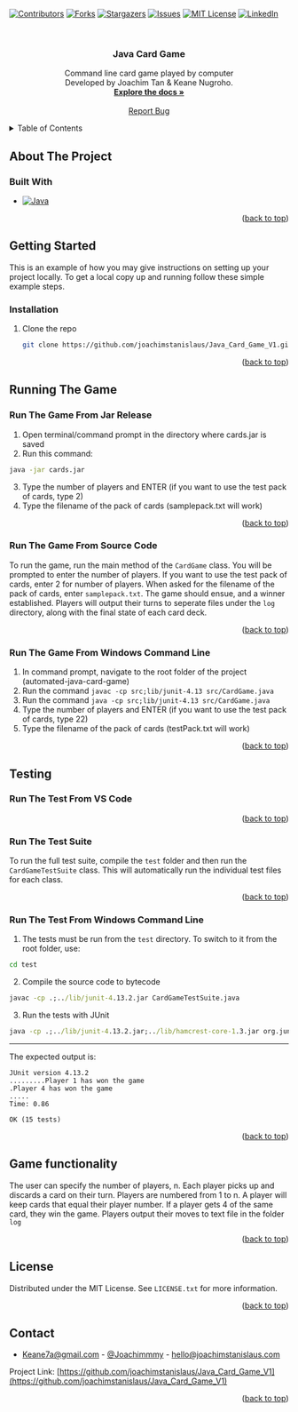 <a name="readme-top"></a>

[![Contributors][contributors-shield]][contributors-url]
[![Forks][forks-shield]][forks-url]
[![Stargazers][stars-shield]][stars-url]
[![Issues][issues-shield]][issues-url]
[![MIT License][license-shield]][license-url]
[![LinkedIn][linkedin-shield]][linkedin-url]



<!-- PROJECT LOGO -->
<br />

<h3 align="center">Java Card Game</h3>

  <p align="center">
    Command line card game played by computer
    <br />
    Developed by Joachim Tan & Keane Nugroho.
    <br />
    <a href="https://github.com/JoachimStanislaus/Java_Card_Game_V1"><strong>Explore the docs »</strong></a>
    <br />
    <br />
    <a href="https://github.com/JoachimStanislaus/Java_Card_Game_V1/issues">Report Bug</a>
  </p>
</div>



<!-- TABLE OF CONTENTS -->
<details>
  <summary>Table of Contents</summary>
  <ol>
    <li>
      <a href="#about-the-project">About The Project</a>
        <li><a href="#game-functionality">Game Functionality</a></li>
      <ul>
        <li><a href="#built-with">Built With</a></li>
      </ul>
    </li>
    <li>
      <a href="#getting-started">Getting Started</a>
      <ul>
        <li><a href="#installation">Installation</a></li>
      </ul>
    </li>
    <li>
    <a href="#running-the-game">Running the game</a>
    <ul>
          <li><a href="#run-the-game-from-jar-release">Run the game from JAR release</a></li>
          <li><a href="#run-the-game-from-source-code">Run the game from source code</a></li>
          <li><a href="#run-the-game-from-windows-command-line">Windows command line instructions</a></li>
        </ul>
    </li>
    <li>
    <a href="#testing">Testing</a>
    <ul>
          <li><a href="#run-the-test-from-vs-code">Run the test from VS Code</a></li>
          <li><a href="#run-the-test-suite">Run the test suite</a></li>
          <li><a href="#run-the-test-from-windows-command-line">Windows command line instructions</a></li>
    </ul>
    </li>  
    <li><a href="#license">License</a></li>
    <li><a href="#contact">Contact</a></li>
  </ol>
</details>



<!-- ABOUT THE PROJECT -->
## About The Project

### Built With

* [![Java][Java.com]][Java-url]

<p align="right">(<a href="#readme-top">back to top</a>)</p>



<!-- GETTING STARTED -->
## Getting Started

This is an example of how you may give instructions on setting up your project locally.
To get a local copy up and running follow these simple example steps.

### Installation

1. Clone the repo
   ```sh
   git clone https://github.com/joachimstanislaus/Java_Card_Game_V1.git
   ```

<p align="right">(<a href="#readme-top">back to top</a>)</p>

<!-- RUNNING THE GAME -->
## Running The Game

### Run The Game From Jar Release

1. Open terminal/command prompt in the directory where cards.jar is saved
2. Run this command:
```cmd
java -jar cards.jar
```
3. Type the number of players and ENTER (if you want to use the test pack of cards, type 2)
4. Type the filename of the pack of cards (samplepack.txt will work)

<p align="right">(<a href="#readme-top">back to top</a>)</p>

### Run The Game From Source Code

To run the game, run the main method of the `CardGame` class. You will be prompted to enter the number of players. If you want to use the test pack of cards, enter 2 for number of players. When asked for the filename of the pack of cards, enter `samplepack.txt`. The game should ensue, and a winner established. Players will output their turns to seperate files under the `log` directory, along with the final state of each card deck.

<p align="right">(<a href="#readme-top">back to top</a>)</p>

### Run The Game From Windows Command Line

1. In command prompt, navigate to the root folder of the project (automated-java-card-game)
2. Run the command `javac -cp src;lib/junit-4.13 src/CardGame.java`
3. Run the command `java -cp src;lib/junit-4.13 src/CardGame.java`
4. Type the number of players and ENTER (if you want to use the test pack of cards, type 22)
5. Type the filename of the pack of cards (testPack.txt will work)

<p align="right">(<a href="#readme-top">back to top</a>)</p>

<!-- TESTING -->
## Testing

### Run The Test From VS Code

<p align="right">(<a href="#readme-top">back to top</a>)</p>

### Run The Test Suite

To run the full test suite, compile the `test` folder and then run the `CardGameTestSuite` class. This will automatically run the individual test files for each class.

<p align="right">(<a href="#readme-top">back to top</a>)</p>

### Run The Test From Windows Command Line

1. The tests must be run from the `test` directory. To switch to it from the root folder, use:
```cmd
cd test
```
2. Compile the source code to bytecode
```cmd
javac -cp .;../lib/junit-4.13.2.jar CardGameTestSuite.java
```
3. Run the tests with JUnit
```cmd
java -cp .;../lib/junit-4.13.2.jar;../lib/hamcrest-core-1.3.jar org.junit.runner.JUnitCore CardGameTestSuite
```
---
The expected output is:
```
JUnit version 4.13.2
.........Player 1 has won the game
.Player 4 has won the game
.....
Time: 0.86

OK (15 tests)
```

<p align="right">(<a href="#readme-top">back to top</a>)</p>

<!-- Game functionality -->
## Game functionality

The user can specify the number of players, n.
Each player picks up and discards a card on their turn. 
Players are numbered from 1 to n. 
A player will keep cards that equal their player number. 
If a player gets 4 of the same card, they win the game. 
Players output their moves to text file in the folder `log`

<p align="right">(<a href="#readme-top">back to top</a>)</p>

<!-- LICENSE -->
## License

Distributed under the MIT License. See `LICENSE.txt` for more information.

<p align="right">(<a href="#readme-top">back to top</a>)</p>



<!-- CONTACT -->
## Contact

- Keane7a@gmail.com - [@Joachimmmy](https://twitter.com/joachimmmy) - hello@joachimstanislaus.com

Project Link: [https://github.com/joachimstanislaus/Java_Card_Game_V1](https://github.com/joachimstanislaus/Java_Card_Game_V1)

<p align="right">(<a href="#readme-top">back to top</a>)</p>


<!-- MARKDOWN LINKS & IMAGES -->
[contributors-shield]: https://img.shields.io/github/contributors/joachimstanislaus/Java_Card_Game_V1.svg?style=for-the-badge
[contributors-url]: https://github.com/joachimstanislaus/Java_Card_Game_V1/graphs/contributors
[forks-shield]: https://img.shields.io/github/forks/joachimstanislaus/Java_Card_Game_V1.svg?style=for-the-badge
[forks-url]: https://github.com/joachimstanislaus/Java_Card_Game_V1/network/members
[stars-shield]: https://img.shields.io/github/stars/joachimstanislaus/Java_Card_Game_V1.svg?style=for-the-badge
[stars-url]: https://github.com/joachimstanislaus/Java_Card_Game_V1/stargazers
[issues-shield]: https://img.shields.io/github/issues/joachimstanislaus/Java_Card_Game_V1.svg?style=for-the-badge
[issues-url]: https://github.com/joachimstanislaus/Java_Card_Game_V1/issues
[license-shield]: https://img.shields.io/github/license/joachimstanislaus/Java_Card_Game_V1.svg?style=for-the-badge
[license-url]: https://github.com/joachimstanislaus/Java_Card_Game_V1/blob/master/LICENSE.txt
[linkedin-shield]: https://img.shields.io/badge/-LinkedIn-black.svg?style=for-the-badge&logo=linkedin&colorB=555
[linkedin-url]: https://linkedin.com/in/joachimstanislaus
[product-screenshot]: images/logo.png
[Java.com]: https://img.shields.io/badge/Java-ED8B00?style=for-the-badge&logo=java&logoColor=white
[Java-url]: https://www.java.com/en/
